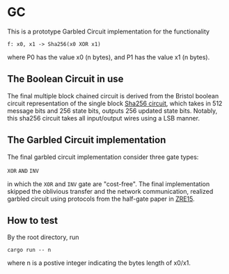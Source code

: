 # GC
This is a prototype Garbled Circuit implementation for the functionality 

`f: x0, x1 -> Sha256(x0 XOR x1)`

where P0 has the value x0 (n bytes), and P1 has the value x1 (n bytes). 


## The Boolean Circuit in use
The final multiple block chained circuit is derived from the Bristol boolean circuit representation of the single block [Sha256 circuit](https://nigelsmart.github.io/MPC-Circuits/), which takes in 512 message bits and 256 state bits, outputs 256 updated state bits. Notably, this sha256 circuit takes all input/output wires using a LSB manner.


## The Garbled Circuit implementation
The final garbled circuit implementation consider three gate types:

`XOR` `AND` `INV` 

in which the `XOR` and `INV` gate are "cost-free". The final implementation skipped the oblivious transfer and the network communication, realized garbled circuit using protocols from the half-gate paper in [ZRE15](https://link.springer.com/chapter/10.1007/978-3-662-46803-6_8).


## How to test

By the root directory, run

`cargo run -- n` 

where n is a postive integer indicating the bytes length of x0/x1.
